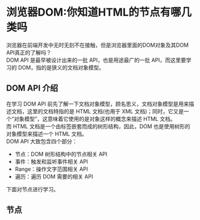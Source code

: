 # 浏览器DOM:你知道HTML的节点有哪几类吗

浏览器在前端开发中无时无刻不在接触，但是浏览器里面的DOM对象及其DOM API真正的了解吗？  
DOM API 是最早被设计出来的一批 API，也是用途最广的一批 API，而这里要学习的 DOM，指的是狭义的文档对象模型。  

## DOM API 介绍

在学习 DOM API 前先了解一下文档对象模型，顾名思义，文档对象模型是用来描述文档，这里的文档特指的是 HTML 文档(也用于 XML 文档)；同时，它又是一个“对象模型”，这意味着它使用的是对象这样的概念来描述 HTML 文档。  
而 HTML 文档是一个由标签嵌套而成的树形结构，因此，DOM 也是使用树形的对象模型来描述一个 HTML 文档。  
DOM API 大致包含四个部分：

- 节点：DOM 树形结构中的节点相关 API
- 事件：触发和监听事件相关 API
- Range：操作文字范围相关 API
- 遍历：遍历 DOM 需要的相关 API

下面对节点进行学习。

## 节点